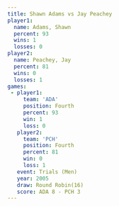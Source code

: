 ```yaml
---
title: Shawn Adams vs Jay Peachey
player1:            
  name: Adams, Shawn
  percent: 93       
  wins: 1           
  losses: 0         
player2:            
  name: Peachey, Jay
  percent: 81       
  wins: 0           
  losses: 1         
games:
 - player1:          
     team: 'ADA'     
     position: Fourth
     percent: 93     
     win: 1          
     loss: 0         
   player2:          
     team: 'PCH'     
     position: Fourth
     percent: 81     
     win: 0          
     loss: 1         
   event: Trials (Men)  
   year: 2005           
   draw: Round Robin(16)
   score: ADA 8 - PCH 3 
---
```

